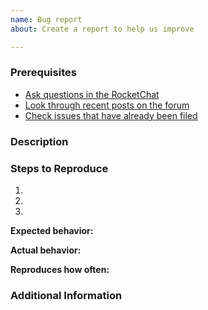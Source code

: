 ```yaml
---
name: Bug report
about: Create a report to help us improve

---
```


<!--

Have you read Secret Network's Code of Conduct? By filing an Issue, you are expected to comply with it, including treating everyone with respect: https://github.com/enigmampc/SecretNetwork/CODE_OF_CONDUCT.md

Do you want to ask a question? Are you looking for support? The Secret Network Forum is the best place to get support: https://forum.scrt.network

-->

### Prerequisites

* [Ask questions in the RocketChat](https://chat.scrt.network)
* [Look through recent posts on the forum](https://forum.scrt.network)
* [Check issues that have already been filed](https://github.com/issues?utf8=✓&q=is%3Aissue+user%3Ascrtlabs)

### Description

<!-- Description of the issue -->

### Steps to Reproduce

1. <!-- First Step -->
2. <!-- Second Step -->
3. <!-- and so on… -->

**Expected behavior:**

<!-- What you expect to happen -->

**Actual behavior:**

<!-- What actually happens -->

**Reproduces how often:**

<!-- What percentage of the time does it reproduce? -->

### Additional Information

<!-- Any additional information, configuration or data that might be necessary to reproduce the issue. -->